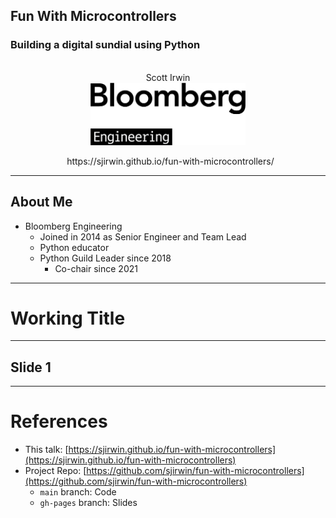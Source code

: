 ## Fun With Microcontrollers
### Building a digital sundial using Python

<center>
<br/>Scott Irwin<br/>
<img src="images/BBGEngineering_black.png"
     style="border: none; box-shadow: none; height: 100px"
     alt="Bloomberg Engineering"/><br/>
<p>&nbsp;
https://sjirwin.github.io/fun-with-microcontrollers/
</center>

------

## About Me

- Bloomberg Engineering
  - Joined in 2014 as Senior Engineer and Team Lead
  - Python educator
  - Python Guild Leader since 2018
    - Co-chair since 2021

---

# Working Title

------

## Slide 1

---

# References

  - This talk: [https://sjirwin.github.io/fun-with-microcontrollers](https://sjirwin.github.io/fun-with-microcontrollers)
  - Project Repo: [https://github.com/sjirwin/fun-with-microcontrollers](https://github.com/sjirwin/fun-with-microcontrollers)
    - `main` branch: Code
    - `gh-pages` branch: Slides
